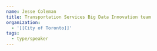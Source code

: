 ```yaml
---
name: Jesse Coleman
title: Transportation Services Big Data Innovation team
organization:
  - '[[City of Toronto]]'
tags:
  - type/speaker
---
```


